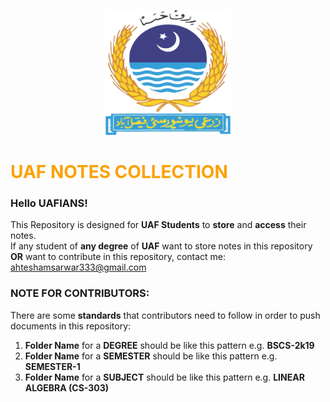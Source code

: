 <p align="center">
<img width="200" height="200" src="https://github.com/M786453/UAF-RESOURCES/blob/main/logo.png">
</p>

<h1 style="color:#fca103;">UAF NOTES COLLECTION</h1>

<h3>Hello UAFIANS!</h3>

<p>
This Repository is designed for <b>UAF Students</b> to <b>store</b> and <b>access</b> their notes.<br>
If any student of <b>any degree</b> of <b>UAF</b> want to store notes in  this repository <b>OR</b> want to contribute in this repository, contact me:<br><a href="mailto:ahteshamsarwar333@gmail.com">ahteshamsarwar333@gmail.com</a>
</p>

<h3>
NOTE FOR CONTRIBUTORS:
</h3>

There are some <b>standards</b> that contributors need to follow in order to push documents in this repository:

<ol>
<li><b>Folder Name</b> for a <b>DEGREE</b> should be like this pattern e.g. <b>BSCS-2k19</b></li>
<li><b>Folder Name</b> for a <b>SEMESTER</b> should be like this pattern e.g. <b>SEMESTER-1</b></li>
<li><b>Folder Name</b> for a <b>SUBJECT</b> should be like this pattern e.g. <b>LINEAR ALGEBRA (CS-303)</b></li>
</ol>



